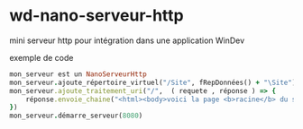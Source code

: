# wd-nano-serveur-http
mini serveur http pour intégration dans une application WinDev

exemple de code
```ruby
mon_serveur est un NanoServeurHttp
mon_serveur.ajoute_répertoire_virtuel("/Site", fRepDonnées() + "\Site")
mon_serveur.ajoute_traitement_uri("/",  ( requete , réponse ) => {	
    réponse.envoie_chaine("<html><body>voici la page <b>racine</b> du site <hr>en construction... </body></html>") 
})
mon_serveur.démarre_serveur(8080)

```
